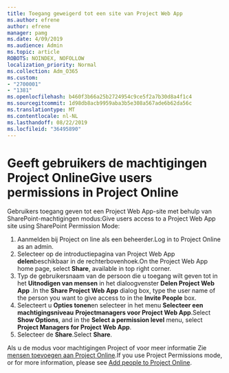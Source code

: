 ```yaml
---
title: Toegang geweigerd tot een site van Project Web App
ms.author: efrene
author: efrene
manager: pamg
ms.date: 4/09/2019
ms.audience: Admin
ms.topic: article
ROBOTS: NOINDEX, NOFOLLOW
localization_priority: Normal
ms.collection: Adm_O365
ms.custom:
- "2700001"
- "1381"
ms.openlocfilehash: b460f3b66a25b2724954c9ce5f2a7b30d8a4f1c4
ms.sourcegitcommit: 1d98db8acb9959aba3b5e308a567ade6b62da56c
ms.translationtype: MT
ms.contentlocale: nl-NL
ms.lasthandoff: 08/22/2019
ms.locfileid: "36495890"
---
```

# <a name="give-users-permissions-in-project-online"></a><span data-ttu-id="f5b1a-102">Geeft gebruikers de machtigingen Project Online</span><span class="sxs-lookup"><span data-stu-id="f5b1a-102">Give users permissions in Project Online</span></span>

<span data-ttu-id="f5b1a-103">Gebruikers toegang geven tot een Project Web App-site met behulp van SharePoint-machtigingen modus:</span><span class="sxs-lookup"><span data-stu-id="f5b1a-103">Give users access to a Project Web App site using SharePoint Permission Mode:</span></span>

1. <span data-ttu-id="f5b1a-104">Aanmelden bij Project on line als een beheerder.</span><span class="sxs-lookup"><span data-stu-id="f5b1a-104">Log in to Project Online as an admin.</span></span>
2. <span data-ttu-id="f5b1a-105">Selecteer op de introductiepagina van Project Web App **delen**beschikbaar in de rechterbovenhoek.</span><span class="sxs-lookup"><span data-stu-id="f5b1a-105">On the Project Web App home page, select **Share**, available in top right corner.</span></span>
3. <span data-ttu-id="f5b1a-106">Typ de gebruikersnaam van de persoon die u toegang wilt geven tot in het **Uitnodigen van mensen** in het dialoogvenster **Delen Project Web App** .</span><span class="sxs-lookup"><span data-stu-id="f5b1a-106">In the **Share Project Web App** dialog box, type the user name of the person you want to give access to in the **Invite People** box.</span></span>
4. <span data-ttu-id="f5b1a-107">Selecteert u **Opties tonen**en selecteer in het menu **Selecteer een machtigingsniveau** **Projectmanagers voor Project Web App**.</span><span class="sxs-lookup"><span data-stu-id="f5b1a-107">Select **Show Options**, and in the **Select a permission level** menu, select **Project Managers for Project Web App**.</span></span>
5. <span data-ttu-id="f5b1a-108">Selecteer de **Share**.</span><span class="sxs-lookup"><span data-stu-id="f5b1a-108">Select **Share**.</span></span>

<span data-ttu-id="f5b1a-109">Als u de modus voor machtigingen Project of voor meer informatie Zie [mensen toevoegen aan Project Online](https://docs.microsoft.com/projectonline/step-2-add-people-to-project-online).</span><span class="sxs-lookup"><span data-stu-id="f5b1a-109">If you use Project Permissions mode, or for more information, please see [Add people to Project Online](https://docs.microsoft.com/projectonline/step-2-add-people-to-project-online).</span></span>
